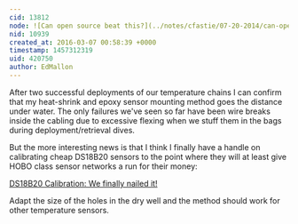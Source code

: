 ```yaml
---
cid: 13812
node: ![Can open source beat this?](../notes/cfastie/07-20-2014/can-open-source-beat-this)
nid: 10939
created_at: 2016-03-07 00:58:39 +0000
timestamp: 1457312319
uid: 420750
author: EdMallon
---
```


After two successful deployments of our temperature chains I can confirm that my heat-shrink and epoxy sensor mounting method goes the distance under water. The only failures we've seen so far have been wire breaks inside the cabling due to excessive flexing when we stuff them in the bags during deployment/retrieval dives.

But the more interesting news is that I think I finally have a handle on calibrating cheap DS18B20 sensors to the point where they will at least give HOBO class sensor networks a run for their money:

[DS18B20 Calibration: We finally nailed it!](https://edwardmallon.wordpress.com/2016/03/05/ds18b20-calibration-we-finally-nailed-it/) 

Adapt the size of the holes in the dry well and the method should work for other temperature sensors.
